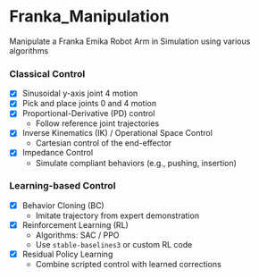 # Franka_Manipulation
Manipulate a Franka Emika Robot Arm in Simulation using various algorithms  


### Classical Control  

- [x] Sinusoidal y-axis joint 4 motion  
- [x] Pick and place joints 0 and 4 motion  
- [x] Proportional-Derivative (PD) control  
  - Follow reference joint trajectories  
- [x] Inverse Kinematics (IK) / Operational Space Control    
  - Cartesian control of the end-effector  
- [x] Impedance Control    
  - Simulate compliant behaviors (e.g., pushing, insertion)
     
### Learning-based Control  

- [x] Behavior Cloning (BC)  
  - Imitate trajectory from expert demonstration
- [x] Reinforcement Learning (RL)  
  - Algorithms: SAC / PPO  
  - Use `stable-baselines3` or custom RL code
- [x] Residual Policy Learning  
  - Combine scripted control with learned corrections

